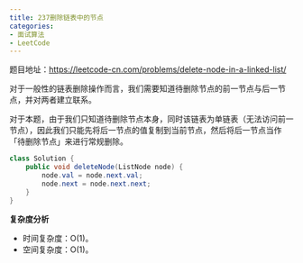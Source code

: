 ```yaml
---
title: 237删除链表中的节点
categories: 
- 面试算法
- LeetCode
---
```


题目地址：https://leetcode-cn.com/problems/delete-node-in-a-linked-list/

对于一般性的链表删除操作而言，我们需要知道待删除节点的前一节点与后一节点，并对两者建立联系。

对于本题，由于我们只知道待删除节点本身，同时该链表为单链表（无法访问前一节点），因此我们只能先将后一节点的值复制到当前节点，然后将后一节点当作「待删除节点」来进行常规删除。

```java
class Solution {
    public void deleteNode(ListNode node) {
        node.val = node.next.val;
        node.next = node.next.next;
    }
}
```

**复杂度分析**

- 时间复杂度：O(1)。
- 空间复杂度：O(1)。